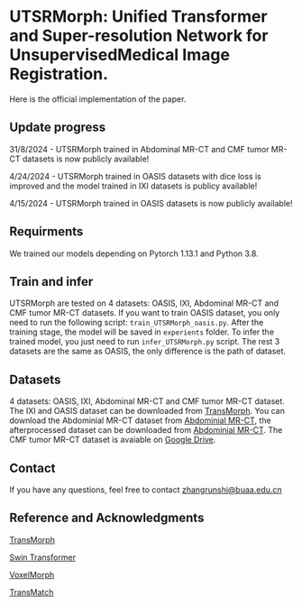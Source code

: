 # UTSRMorph: Unified Transformer and Super-resolution Network for UnsupervisedMedical Image Registration.
Here is the official implementation of the paper.

## Update progress

31/8/2024 - UTSRMorph trained in Abdominal MR-CT and CMF tumor MR-CT datasets is now publicly available!

4/24/2024 - UTSRMorph trained in OASIS datasets with dice loss is improved and the model trained in IXI datasets is publicy available!

4/15/2024 - UTSRMorph trained in OASIS datasets is now publicly available!

## Requirments
We trained our models depending on Pytorch 1.13.1 and Python 3.8.

## Train and infer
UTSRMorph are tested on 4 datasets: OASIS, IXI, Abdominal MR-CT and CMF tumor MR-CT datasets.
If you want to train OASIS dataset, you only need to run the following script: `train_UTSRMorph_oasis.py`. After the training stage, the model will be saved in `experients` folder.
To infer the trained model, you just need to run `infer_UTSRMorph.py` script.
The rest 3 datasets are the same as OASIS, the only difference is the path of dataset.

## Datasets
4 datasets: OASIS, IXI, Abdominal MR-CT and CMF tumor MR-CT dataset.
The IXI and OASIS dataset can be downloaded from [TransMorph](https://github.com/junyuchen245/TransMorph_Transformer_for_Medical_Image_Registration).
You can download the Abdominial MR-CT dataset from [Abdominial MR-CT](https://drive.google.com/file/d/1R6bapU2UuAtmUTOrTJxMyDq-KxX8uZCo/view?usp=drive_link), the afterprocessed dataset can be downloaded from [Abdominial MR-CT](https://drive.google.com/file/d/1StPmkMCHKdM3a-yJQh8-bW6n6RkmaM92/view?usp=drive_link).
The CMF tumor MR-CT dataset is avaiable on [Google Drive](https://drive.google.com/file/d/1Ugi_C_0JdyAxuzYT55t_Be-hAn-iNuLK/view?usp=drive_link).

## Contact
If you have any questions, feel free to contact zhangrunshi@buaa.edu.cn

## Reference and Acknowledgments
[TransMorph](https://github.com/junyuchen245/TransMorph_Transformer_for_Medical_Image_Registration)

[Swin Transformer](https://github.com/microsoft/Swin-Transformer)

[VoxelMorph](https://github.com/voxelmorph/voxelmorph)

[TransMatch](https://github.com/tzayuan/TransMatch_TMI)
